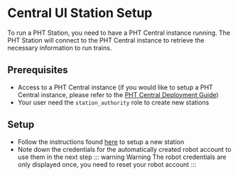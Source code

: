# Central UI Station Setup
To run a PHT Station, you need to have a PHT Central instance running. The PHT Station will connect to the PHT Central instance to retrieve the necessary information to run trains.

## Prerequisites
- Access to a PHT Central instance (if you would like to setup a PHT Central instance, please refer to the 
    [PHT Central Deployment Guide](/guide/deployment/central/central-introduction))
- Your user need the `station_authority` role to create new stations

## Setup

- Follow the instructions found [here](/guide/user/station/central_ui) to setup a new station
- Note down the credentials for the automatically created robot account to use them in the next step
::: warning Warning
The robot credentials are only displayed once, you need to reset your robot account
:::

